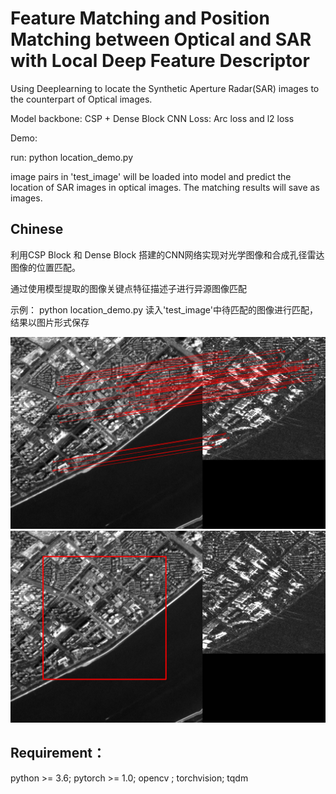 # Feature Matching and Position Matching between Optical and SAR with Local Deep Feature Descriptor



Using Deeplearning to locate the Synthetic Aperture Radar(SAR) images to the counterpart of Optical images.


Model backbone: CSP + Dense Block CNN
Loss: Arc loss and l2 loss



Demo:

run:
python location_demo.py

image pairs in 'test_image' will be loaded into model and predict the location of SAR images in optical images.
The matching results will save as images.



## Chinese
利用CSP Block 和 Dense Block 搭建的CNN网络实现对光学图像和合成孔径雷达图像的位置匹配。

通过使用模型提取的图像关键点特征描述子进行异源图像匹配

示例：
python location_demo.py
读入'test_image'中待匹配的图像进行匹配，结果以图片形式保存

![image](https://github.com/LiaoYun0x0/Feature-Matching-and-Position-Matching-between-Optical-and-SAR/blob/main/1_1.00_1_kset.png)
![image](https://github.com/LiaoYun0x0/Feature-Matching-and-Position-Matching-between-Optical-and-SAR/blob/main/1_1.00_1_kset_circle.png)



## Requirement：
python >= 3.6;
pytorch >= 1.0;
opencv ;
torchvision;
tqdm


